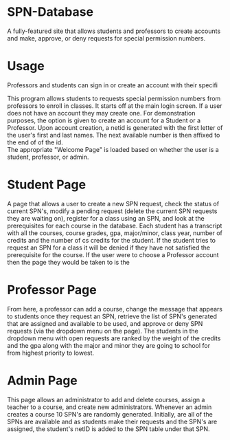 # SPN-Database
A fully-featured site that allows students and professors to create accounts and make, approve, or deny requests for special
permission numbers.

# Usage
Professors and students can sign in or create an account with their specifi

This program allows students to requests special permission numbers
from professors to enroll in classes. It starts off at the main login screen.
If a user does not have an account they may create one. For demonstration purposes, the option is given to create an
account for a Student or a Professor. Upon account creation, a netid is generated with the
first letter of the user's first and last names. The next available number is then affixed to the end of of the id.
<br>
The appropriate "Welcome Page" is loaded based on whether the user is a student, professor, or admin. 
<br>
# Student Page
A page that allows a user to create a new SPN
request, check the status of current SPN's, modify a pending request (delete the current SPN
requests they are waiting on), register for a class using an SPN, and look at the prerequisites for
each course in the database. Each student has a transcript with all the courses, course grades, gpa,
major/minor, class year, number of credits and the number of cs credits for the student. If the
student tries to request an SPN for a class it will be denied if they have not satisfied the
prerequisite for the course.
If the user were to choose a Professor account then the page they would be taken to is the
# Professor Page
From here, a professor can add a course, change the message that appears to
students once they request an SPN, retrieve the list of SPN's generated that are assigned and
available to be used, and approve or deny SPN requests (via the dropdown menu on the page).
The students in the dropdown menu with open requests are ranked by the weight of the credits
and the gpa along with the major and minor they are going to school for from highest priority to
lowest. 
# Admin Page
This page allows an administrator to add and delete courses,
assign a teacher to a course, and create new administrators.
Whenever an admin creates a course 10 SPN's are randomly generated. Initially, are all of the SPNs are
available and as students make their requests and the SPN's are assigned, the student's netID
is added to the SPN table under that SPN.
